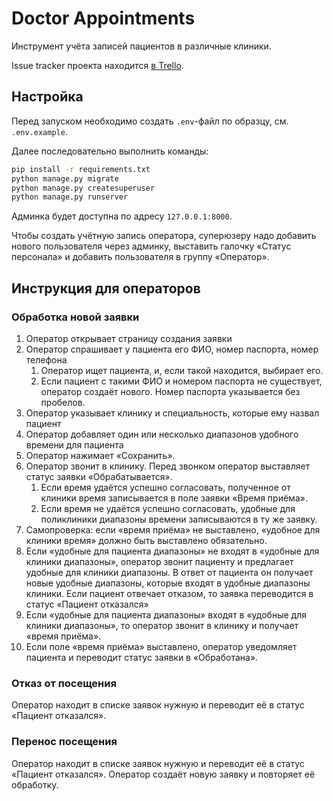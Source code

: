 # Doctor Appointments

Инструмент учёта записей пациентов в различные клиники. 

Issue tracker проекта находится [в Trello](https://trello.com/b/6tzcuTog/appointments).

## Настройка

Перед запуском необходимо создать `.env`-файл по образцу, см. `.env.example`.

Далее последовательно выполнить команды:

```bash
pip install -r requirements.txt
python manage.py migrate
python manage.py createsuperuser
python manage.py runserver
```

Админка будет доступна по адресу `127.0.0.1:8000`.

Чтобы создать учётную запись оператора, суперюзеру надо добавить нового пользователя через админку, выставить галочку «Статус персонала» и добавить пользователя в группу «Оператор».

## Инструкция для операторов

### Обработка новой заявки

1. Оператор открывает страницу создания заявки
2. Оператор спрашивает у пациента его ФИО, номер паспорта, номер телефона
    1. Оператор ищет пациента, и, если такой находится, выбирает его.
    2. Если пациент с такими ФИО и номером паспорта не существует, оператор создаёт нового. Номер паспорта указывается без пробелов.
3. Оператор указывает клинику и специальность, которые ему назвал пациент
4. Оператор добавляет один или несколько диапазонов удобного времени для пациента
5. Оператор нажимает «Сохранить».
6. Оператор звонит в клинику. Перед звонком оператор выставляет статус заявки «Обрабатывается». 
    1. Если время удаётся успешно согласовать, полученное от клиники время записывается в поле заявки «Время приёма».
    2. Если время не удаётся успешно согласовать, удобные для поликлиники диапазоны времени записываются в ту же заявку.
7. Самопроверка: если «время приёма» не выставлено, «удобное для клиники время» должно быть выставлено обязательно.
8. Если «удобные для пациента диапазоны» не входят в «удобные для клиники диапазоны», оператор звонит пациенту и предлагает удобные для клиники диапазоны. В ответ от пациента он получает новые удобные диапазоны, которые входят в удобные диапазоны клиники. Если пациент отвечает отказом, то заявка переводится в статус «Пациент отказался»
9. Если «удобные для пациента диапазоны» входят в «удобные для клиники диапазоны», то оператор звонит в клинику и получает «время приёма».
10. Если поле «время приёма» выставлено, оператор уведомляет пациента и переводит статус заявки в «Обработана».

### Отказ от посещения

Оператор находит в списке заявок нужную и переводит её в статус «Пациент отказался».

### Перенос посещения

Оператор находит в списке заявок нужную и переводит её в статус «Пациент отказался». Оператор создаёт новую заявку и повторяет её обработку.
